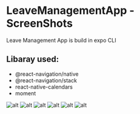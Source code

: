 # LeaveManagementApp - ScreenShots

Leave Management App is build in expo CLI

## Libaray used:

- @react-navigation/native
- @react-navigation/stack
- react-native-calendars
- moment

![alt](assets/images/1.jpg)
![alt](assets/images/2.jpg)
![alt](assets/images/3.jpg)
![alt](assets/images/4.jpg)
![alt](assets/images/5.jpg)
![alt](assets/images/6.jpg)
